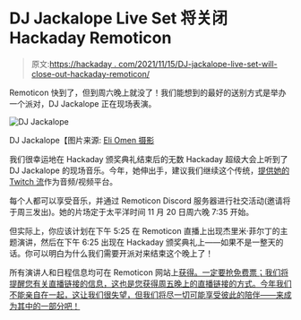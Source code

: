 # DJ Jackalope Live Set 将关闭 Hackaday Remoticon

> 原文:[https://hackaday . com/2021/11/15/DJ-jackalope-live-set-will-close-out-hackaday-remoticon/](https://hackaday.com/2021/11/15/dj-jackalope-live-set-will-close-out-hackaday-remoticon/)

Remoticon 快到了，但到周六晚上就没了！我们能想到的最好的送别方式是举办一个派对，DJ Jackalope 正在现场表演。

![DJ Jackalope](../Images/d6ed281099f8e99e6ab7ca50056f1e5c.png)

DJ Jackalope【图片来源: [Eli Omen 摄影](https://www.eliomenphotography.com)

我们很幸运地在 Hackaday 颁奖典礼结束后的无数 Hackaday 超级大会上听到了 DJ Jackalope 的现场音乐。今年，她伸出手，建议我们继续这个传统，[提供她的 Twitch 流](https://www.twitch.tv/missjackalope)作为音频/视频平台。

每个人都可以享受音乐，并通过 Remoticon Discord 服务器进行社交活动(邀请将于周三发出)。她的片场定于太平洋时间 11 月 20 日周六晚 7:35 开始。

但实际上，你应该计划在下午 5:25 在 Remoticon 直播上出现杰里米·菲尔丁的主题演讲，然后在下午 6:25 出现在 Hackaday 颁奖典礼上——如果不是一整天的话。你可以明白为什么我们需要开派对来结束这个晚上了！

所有演讲人和日程信息均可在 Remoticon 网站上[获得。一定要抢免费票；我们将提醒您有关直播链接的信息，这也是您获得周五晚上的直播链接的方式。今年我们不能亲自在一起，这让我们很失望，但我们将尽一切可能享受彼此的陪伴——来成为其中的一部分吧！](https://remoticon.io/)